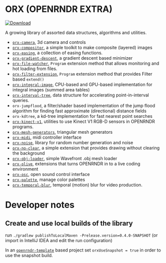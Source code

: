 # ORX (OPENRNDR EXTRA)

[ ![Download](https://api.bintray.com/packages/openrndr/openrndr/orx/images/download.svg?version=0.3.35) ](https://bintray.com/openrndr/openrndr/orx/0.3.35/link)

A growing library of assorted data structures, algorithms and utilities.

- [`orx-camera`](orx-camera/README.md), 3d camera and controls
- [`orx-compositor`](orx-compositor/README.md), a simple toolkit to make composite (layered) images
- [`orx-easing`](orx-easing/README.md), a collection of easing functions.
- [`orx-gradient-descent`](orx-gradient-descent/README.md), a gradient descent based minimizer
- [`orx-file-watcher`](orx-file-watcher/README.md), `Program` extension method that allows monitoring and hot loading from files.
- [`orx-filter-extension`](orx-filter-extension/README.md), `Program` extension method that provides Filter based `extend()`
- [`orx-integral-image`](orx-integral-image/README.md), CPU-based and GPU-based implementation for integral images (summed area tables)
- [`orx-interval-tree`](orx-interval-tree/README.md), data structure for accelerating point-in-interval queries.
- `orx-jumpflood`, a filter/shader based implementation of the jump flood algorithm for finding fast approximate (directional) distance fields
- `orx-kdtree`, a kd-tree implementation for fast nearest point searches
- [`orx-kinect-v1`](orx-kinect-v1/README.md), utilities to use Kinect V1 RGB-D sensors in OPENRNDR programs. 
- [`orx-mesh-generators`](orx-mesh-generators/README.md), triangular mesh generators
- [`orx-midi`](orx-midi/README.md), midi controller interface
- [`orx-noise`](orx-noise/README.md), library for random number generation and noise
- [`orx-no-clear`](orx-no-clear/README.md), a simple extension that provides drawing without clearing the background
- [`orx-obj-loader`](orx-obj-loader/README.md), simple Wavefront .obj mesh loader
- [`orx-olive`](orx-olive/README.md), extensions that turns OPENRNDR in to a live coding environment
- [`orx-osc`](orx-osc/README.md), open sound control interface 
- [`orx-palette`](orx-palette/README.md), manage color palettes 
- [`orx-temporal-blur`](orx-temporal-blur/README.md), temporal (motion) blur for video production.
# Developer notes

## Create and use local builds of the library

run `./gradlew publishToLocalMaven -Prelease.version=0.4.0-SNAPSHOT` (or import in IntelliJ IDEA and edit the run configuration)

In an [`openrndr-template`](https://github.com/openrndr/openrndr-template) based project set `orxUseSnapshot = true` in order to use the snapshot build.
